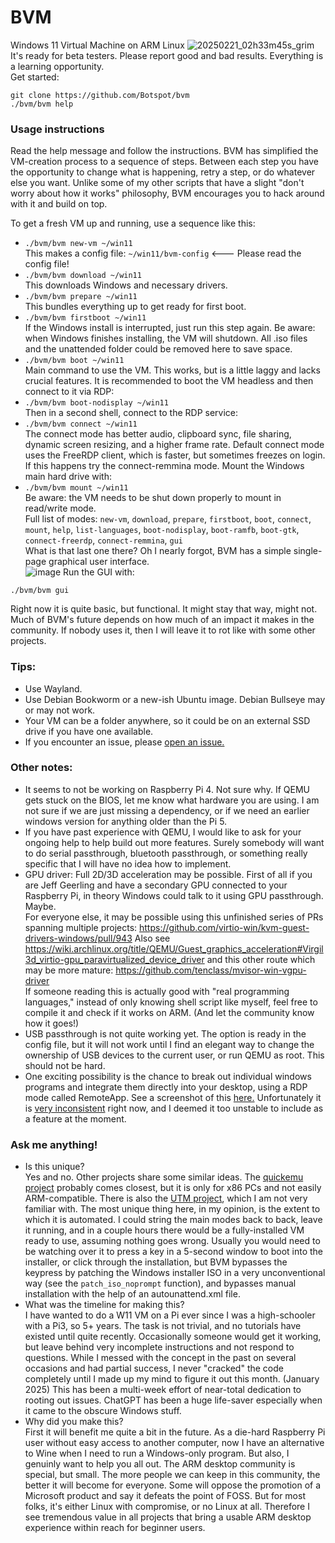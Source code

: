 # BVM
Windows 11 Virtual Machine on ARM Linux
![20250221_02h33m45s_grim](https://github.com/user-attachments/assets/e310dd9b-e444-4d6c-9dac-caa76f3aaf26)  
It's ready for beta testers. Please report good and bad results. Everything is a learning opportunity.  
Get started:
```
git clone https://github.com/Botspot/bvm
./bvm/bvm help
```
### Usage instructions
Read the help message and follow the instructions. BVM has simplified the VM-creation process to a sequence of steps. Between each step you have the opportunity to change what is happening, retry a step, or do whatever else you want. Unlike some of my other scripts that have a slight "don't worry about how it works" philosophy, BVM encourages you to hack around with it and build on top.

To get a fresh VM up and running, use a sequence like this:  
- `./bvm/bvm new-vm ~/win11`  
    This makes a config file: `~/win11/bvm-config` <--- Please read the config file!  
- `./bvm/bvm download ~/win11`  
    This downloads Windows and necessary drivers.  
- `./bvm/bvm prepare ~/win11`  
    This bundles everything up to get ready for first boot.  
- `./bvm/bvm firstboot ~/win11`  
    If the Windows install is interrupted, just run this step again. Be aware: when Windows finishes installing, the VM will shutdown. All .iso files and the unattended folder could be removed here to save space.  
- `./bvm/bvm boot ~/win11`  
    Main command to use the VM. This works, but is a little laggy and lacks crucial features. It is recommended to boot the VM headless and then connect to it via RDP:  
- `./bvm/bvm boot-nodisplay ~/win11`  
    Then in a second shell, connect to the RDP service:  
- `./bvm/bvm connect ~/win11`  
    The connect mode has better audio, clipboard sync, file sharing, dynamic screen resizing, and a higher frame rate. Default connect mode uses the FreeRDP client, which is faster, but sometimes freezes on login. If this happens try the connect-remmina mode. Mount the Windows main hard drive with:  
- `./bvm/bvm mount ~/win11`  
    Be aware: the VM needs to be shut down properly to mount in read/write mode.  
Full list of modes: `new-vm`, `download`, `prepare`, `firstboot`, `boot`, `connect`, `mount`, `help`, `list-languages`, `boot-nodisplay`, `boot-ramfb`, `boot-gtk`, `connect-freerdp`, `connect-remmina`, `gui`  
What is that last one there? Oh I nearly forgot, BVM has a simple single-page graphical user interface.  
![image](https://github.com/user-attachments/assets/6b4bef4f-b18a-44f0-aba3-1d9ea2f0f34a)
Run the GUI with:
```
./bvm/bvm gui
```
Right now it is quite basic, but functional. It might stay that way, might not. Much of BVM's future depends on how much of an impact it makes in the community. If nobody uses it, then I will leave it to rot like with some other projects.  

### Tips:
- Use Wayland.
- Use Debian Bookworm or a new-ish Ubuntu image. Debian Bullseye may or may not work.
- Your VM can be a folder anywhere, so it could be on an external SSD drive if you have one available.
- If you encounter an issue, please [open an issue.](https://github.com/Botspot/bvm/issues)

### Other notes:
- It seems to not be working on Raspberry Pi 4. Not sure why. If QEMU gets stuck on the BIOS, let me know what hardware you are using. I am not sure if we are just missing a dependency, or if we need an earlier windows version for anything older than the Pi 5.
- If you have past experience with QEMU, I would like to ask for your ongoing help to help build out more features. Surely somebody will want to do serial passthrough, bluetooth passthrough, or something really specific that I will have no idea how to implement.
- GPU driver: Full 2D/3D acceleration may be possible. First of all if you are Jeff Geerling and have a secondary GPU connected to your Raspberry Pi, in theory Windows could talk to it using GPU passthrough. Maybe.  
    For everyone else, it may be possible using this unfinished series of PRs spanning multiple projects: https://github.com/virtio-win/kvm-guest-drivers-windows/pull/943 Also see https://wiki.archlinux.org/title/QEMU/Guest_graphics_acceleration#Virgil3d_virtio-gpu_paravirtualized_device_driver and this other route which may be more mature: https://github.com/tenclass/mvisor-win-vgpu-driver  
    If someone reading this is actually good with "real programming languages," instead of only knowing shell script like myself, feel free to compile it and check if it works on ARM. (And let the community know how it goes!)
- USB passthrough is not quite working yet. The option is ready in the config file, but it will not work until I find an elegant way to change the ownership of USB devices to the current user, or run QEMU as root. This should not be hard.
- One exciting possibility is the chance to break out individual windows programs and integrate them directly into your desktop, using a RDP mode called RemoteApp. See a screenshot of this [here.](https://forums.raspberrypi.com/viewtopic.php?t=384433) Unfortunately it is [very inconsistent](https://github.com/FreeRDP/FreeRDP/issues/11218) right now, and I deemed it too unstable to include as a feature at the moment.

### Ask me anything!
- Is this unique?  
    Yes and no. Other projects share some similar ideas. The [quickemu project](https://github.com/quickemu-project/quickemu) probably comes closest, but it is only for x86 PCs and not easily ARM-compatible. There is also the [UTM project](https://getutm.app/), which I am not very familiar with. The most unique thing here, in my opinion, is the extent to which it is automated. I could string the main modes back to back, leave it running, and in a couple hours there would be a fully-installed VM ready to use, assuming nothing goes wrong. Usually you would need to be watching over it to press a key in a 5-second window to boot into the installer, or click through the installation, but BVM bypasses the keypress by patching the Windows installer ISO in a very unconventional way (see the `patch_iso_noprompt` function), and bypasses manual installation with the help of an autounattend.xml file.  
- What was the timeline for making this?  
    I have wanted to do a W11 VM on a Pi ever since I was a high-schooler with a Pi3, so 5+ years. The task is not trivial, and no tutorials have existed until quite recently. Occasionally someone would get it working, but leave behind very incomplete instructions and not respond to questions. While I messed with the concept in the past on several occasions and had partial success, I never "cracked" the code completely until I made up my mind to figure it out this month. (January 2025) This has been a multi-week effort of near-total dedication to rooting out issues. ChatGPT has been a huge life-saver especially when it came to the obscure Windows stuff.
- Why did you make this?  
    First it will benefit me quite a bit in the future. As a die-hard Raspberry Pi user without easy access to another computer, now I have an alternative to Wine when I need to run a Windows-only program.
    But also, I genuinly want to help you all out. The ARM desktop community is special, but small. The more people we can keep in this community, the better it will become for everyone. Some will oppose the promotion of a Microsoft product and say it defeats the point of FOSS. But for most folks, it's either Linux with compromise, or no Linux at all. Therefore I see tremendous value in all projects that bring a usable ARM desktop experience within reach for beginner users.
